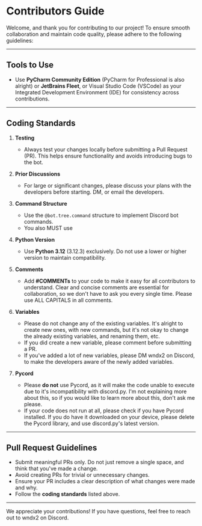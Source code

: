 # Contributors Guide

Welcome, and thank you for contributing to our project! To ensure smooth collaboration and maintain code quality, please adhere to the following guidelines:

---

## Tools to Use
- Use **PyCharm Community Edition** (PyCharm for Professional is also alright) or **JetBrains Fleet**, or Visual Studio Code (VSCode) as your Integrated Development Environment (IDE) for consistency across contributions.
---

## Coding Standards
1. **Testing**
   - Always test your changes locally before submitting a Pull Request (PR). This helps ensure functionality and avoids introducing bugs to the bot.

2. **Prior Discussions**
   - For large or significant changes, please discuss your plans with the developers before starting. DM, or email the developers.

3. **Command Structure**
   - Use the `@bot.tree.command` structure to implement Discord bot commands.
   - You also MUST use

4. **Python Version**
   - Use **Python 3.12** (3.12.3) exclusively. Do not use a lower or higher version to maintain compatibility.

5. **Comments**
   - Add **#COMMENTs** to your code to make it easy for all contributors to understand. Clear and concise comments are essential for collaboration, so we don't have to ask you every single time. Please use ALL CAPITALS in all comments.

6. **Variables**
   - Please do not change any of the existing variables. It's alright to create new ones, with new commands, but it's not okay to change the already existing variables, and renaming them, etc.
   - If you did create a new variable, please comment before submitting a PR.
   - If you've added a lot of new variables, please DM wndx2 on Discord, to make the developers aware of the newly added variables.

7. **Pycord**
   - Please **do not** use Pycord, as it will make the code unable to execute due to it's incompatibility with discord.py. I'm not explaining more about this, so if you would like to learn more about this, don't ask me please.
   - If your code does not run at all, please check if you have Pycord installed. If you do have it downloaded on your device, please delete the Pycord library, and use discord.py's latest version.
---

## Pull Request Guidelines
- Submit meaningful PRs only. Do not just remove a single space, and think that you've made a change.
- Avoid creating PRs for trivial or unnecessary changes.
- Ensure your PR includes a clear description of what changes were made and why.
- Follow the **coding standards** listed above.

---

We appreciate your contributions! If you have questions, feel free to reach out to wndx2 on Discord.
